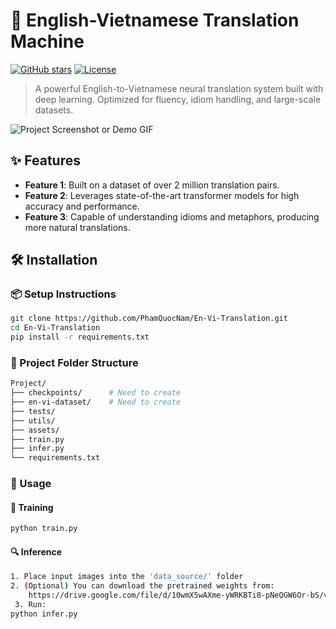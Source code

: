 # 🚀 English-Vietnamese Translation Machine

[![GitHub stars](https://img.shields.io/github/stars/PhamQuocNam/En-Vi-Translation?style=social)](https://github.com/PhamQuocNam/En-Vi-Translation)
[![License](https://img.shields.io/badge/license-MIT-blue.svg)](https://opensource.org/licenses/MIT)

> A powerful English-to-Vietnamese neural translation system built with deep learning. Optimized for fluency, idiom handling, and large-scale datasets.

![Project Screenshot or Demo GIF](link-to-image-or-gif)

## ✨ Features

- **Feature 1**: Built on a dataset of over 2 million translation pairs.
- **Feature 2**: Leverages state-of-the-art transformer models for high accuracy and performance.
- **Feature 3**: Capable of understanding idioms and metaphors, producing more natural translations.


## 🛠️ Installation
### 📦 Setup Instructions

```bash
git clone https://github.com/PhamQuocNam/En-Vi-Translation.git
cd En-Vi-Translation
pip install -r requirements.txt
```
### 📁 Project Folder Structure
```bash
Project/
├── checkpoints/      # Need to create
├── en-vi-dataset/    # Need to create         
├── tests/      
├── utils/       
├── assets/           
├── train.py          
├── infer.py          
└── requirements.txt
```

### 🚀 Usage
#### 🔧 Training
  ```bash
  python train.py
  ```

#### 🔍 Inference
```bash
1. Place input images into the 'data_source/' folder
2. (Optional) You can download the pretrained weights from:
    https://drive.google.com/file/d/10wmX5wAXme-yWRKBTi8-pNeQGW6Or-bS/view?usp=drive_link
 3. Run:
python infer.py
```